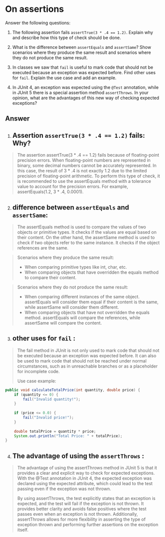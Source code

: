 # On assertions

Answer the following questions:

1. The following assertion fails `assertTrue(3 * .4 == 1.2)`. Explain why and describe how this type of check should be done.

2. What is the difference between `assertEquals` and `assertSame`? Show scenarios where they produce the same result and scenarios where they do not produce the same result.

3. In classes we saw that `fail` is useful to mark code that should not be executed because an exception was expected before. Find other uses for `fail`. Explain the use case and add an example.

4. In JUnit 4, an exception was expected using the `@Test` annotation, while in JUnit 5 there is a special assertion method `assertThrows`. In your opinion, what are the advantages of this new way of checking expected exceptions?

## Answer

1. ## **Assertion `assertTrue(3 * .4 == 1.2)` fails: Why?**

> The assertion assertTrue(3 * .4 == 1.2) fails because of floating-point precision errors. When floating-point numbers are represented in binary, some decimal numbers cannot be accurately represented. In this case, the result of 3 * .4 is not exactly 1.2 due to the limited precision of floating-point arithmetic. To perform this type of check, it is recommended to use the assertEquals method with a tolerance value to account for the precision errors. For example, assertEquals(1.2, 3 * .4, 0.0001).

2. ## **difference between `assertEquals` and `assertSame`:**

> The assertEquals method is used to compare the values of two objects or primitive types. It checks if the values are equal based on their content. On the other hand, the assertSame method is used to check if two objects refer to the same instance. It checks if the object references are the same.

> Scenarios where they produce the same result:
>* When comparing primitive types like int, char, etc.
>* When comparing objects that have overridden the equals method to compare their content.

> Scenarios where they do not produce the same result:
>* When comparing different instances of the same object. assertEquals will consider them equal if their content is the same, while assertSame will consider them different.
>* When comparing objects that have not overridden the equals method. assertEquals will compare the references, while assertSame will compare the content.

3. ## **other uses for `fail` :**

>The fail method in JUnit is not only used to mark code that should not be executed because an exception was expected before. It can also be used to mark code that should not be reached under normal circumstances, such as in unreachable branches or as a placeholder for incomplete code.
>
>Use case example:
``` Java
public void calculateTotalPrice(int quantity, double price) {
    if (quantity <= 0) {
        fail("Invalid quantity!");
    }
    
    if (price <= 0.0) {
        fail("Invalid price!");
    }
    
    double totalPrice = quantity * price;
    System.out.println("Total Price: " + totalPrice);
}
```

4. ## **The advantage of using the `assertThrows` :**

> The advantage of using the assertThrows method in JUnit 5 is that it provides a clear and explicit way to check for expected exceptions. With the @Test annotation in JUnit 4, the expected exception was declared using the expected attribute, which could lead to the test passing even if the exception was not thrown.
>
>  By using assertThrows, the test explicitly states that an exception is expected, and the test will fail if the exception is not thrown. It provides better clarity and avoids false positives where the test passes even when an exception is not thrown. Additionally, assertThrows allows for more flexibility in asserting the type of exception thrown and performing further assertions on the exception itself.
